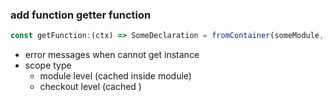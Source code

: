 ### add function getter function


```typescript
const getFunction:(ctx) => SomeDeclaration = fromContainer(someModule, 'someDeclaration')


```



* error messages when cannot get instance
* scope type
    * module level (cached inside module)
    * checkout level (cached )